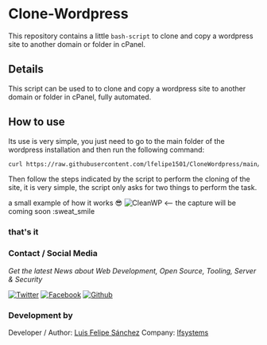 # Clone-Wordpress

This repository contains a little `bash-script` to clone and copy a wordpress site to another domain or folder in cPanel.

## Details

This script can be used to to clone and copy a wordpress site to another domain or folder in cPanel, fully automated.

## How to use

Its use is very simple, you just need to go to the main folder of the wordpress installation and then run the following command:

```bash
curl https://raw.githubusercontent.com/lfelipe1501/CloneWordpress/main/clonewp.sh | bash
```

Then follow the steps indicated by the script to perform the cloning of the site, it is very simple, the script only asks for two things to perform the task.

a small example of how it works :sunglasses:
![CleanWP](https://raw.githubusercontent.com/lfelipe1501/lfelipe-projects/master/clonewp.gif) <-- the capture will be coming soon :sweat_smile

### that's it

### Contact / Social Media

*Get the latest News about Web Development, Open Source, Tooling, Server & Security*

[![Twitter](https://github.frapsoft.com/social/twitter.png)](https://twitter.com/lfelipe1501)
[![Facebook](https://github.frapsoft.com/social/facebook.png)](https://www.facebook.com/lfelipe1501)
[![Github](https://github.frapsoft.com/social/github.png)](https://github.com/lfelipe1501)

### Development by

Developer / Author: [Luis Felipe Sánchez](https://github.com/lfelipe1501)
Company: [lfsystems](https://www.lfsystems.com.co)

